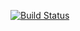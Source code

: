 [![Build Status](https://travis-ci.com/linamandla96/settings-bill-expressjs.svg?branch=master)](https://travis-ci.com/linamandla96/settings-bill-expressjs)
